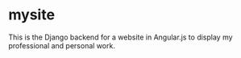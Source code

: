 # mysite
This is the Django backend for a website in Angular.js to display my professional and personal work.
